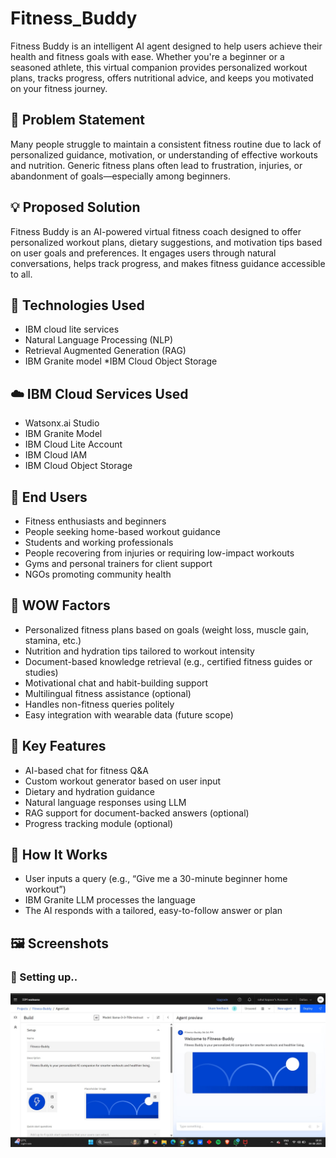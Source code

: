 # Fitness_Buddy
Fitness Buddy is an intelligent AI agent designed to help users achieve their health and fitness goals with ease. Whether you're a beginner or a seasoned athlete, this virtual companion provides personalized workout plans, tracks progress, offers nutritional advice, and keeps you motivated on your fitness journey.

## 🧩 Problem Statement

Many people struggle to maintain a consistent fitness routine due to lack of personalized guidance, motivation, or understanding of effective workouts and nutrition. Generic fitness plans often lead to frustration, injuries, or abandonment of goals—especially among beginners.

## 💡 Proposed Solution

Fitness Buddy is an AI-powered virtual fitness coach designed to offer personalized workout plans, dietary suggestions, and motivation tips based on user goals and preferences. It engages users through natural conversations, helps track progress, and makes fitness guidance accessible to all.

## 🧠 Technologies Used

* IBM cloud lite services
* Natural Language Processing (NLP)
* Retrieval Augmented Generation (RAG)
* IBM Granite model
*IBM Cloud Object Storage

## ☁️ IBM Cloud Services Used

* Watsonx.ai Studio
* IBM Granite Model
* IBM Cloud Lite Account
* IBM Cloud IAM
* IBM Cloud Object Storage

## 👥 End Users

* Fitness enthusiasts and beginners
* People seeking home-based workout guidance
* Students and working professionals
* People recovering from injuries or requiring low-impact workouts
* Gyms and personal trainers for client support
* NGOs promoting community health

## 🌟 WOW Factors

* Personalized fitness plans based on goals (weight loss, muscle gain, stamina, etc.)
* Nutrition and hydration tips tailored to workout intensity
* Document-based knowledge retrieval (e.g., certified fitness guides or studies)
* Motivational chat and habit-building support
* Multilingual fitness assistance (optional)
* Handles non-fitness queries politely
* Easy integration with wearable data (future scope)

## 🧪 Key Features

* AI-based chat for fitness Q&A
* Custom workout generator based on user input
* Dietary and hydration guidance
* Natural language responses using LLM
* RAG support for document-backed answers (optional)
* Progress tracking module (optional)

## 🚀 How It Works

* User inputs a query (e.g., “Give me a 30-minute beginner home workout”)
* IBM Granite LLM processes the language
* The AI responds with a tailored, easy-to-follow answer or plan

## 🖼️ Screenshots
### 🔹 Setting up..
![setup](setup.jpg)
